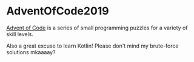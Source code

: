 # AdventOfCode2019
[Advent of Code](http://adventofcode.com/) is a series of small programming puzzles for a variety of skill levels.

Also a great excuse to learn Kotlin! Please don't mind my brute-force solutions mkaaaay?